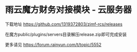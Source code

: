 # 雨云魔方财务对接模块 - 云服务器

下载地址
https://github.com/1319372803/zjmf-rcs/releases

在魔方public/plugins/servers目录解压release.zip即可完成安装

更多请见
https://forum.rainyun.com/t/topic/5552


